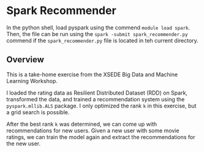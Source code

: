 # Spark Recommender

In the python shell, load pyspark using the commend `module load spark`. Then, the file can be run using the `spark -submit spark_recommender.py` commend if the `spark_recommender.py` file is located in teh current directory.

## Overview
This is a take-home exercise from the XSEDE Big Data and Machine Learning Workshop. 

I loaded the rating data as Resilient Distributed Dataset (RDD) on Spark, transformed the data, and trained a recommendation system using the `pyspark.mllib.ALS` package. I only optimized the rank `k` in this exercise, but a grid search is possible. 

After the best rank `k` was determined, we can come up with recommendations for new users. Given a new user with some movie ratings, we can train the model again and extract the recommendations for the new user.

